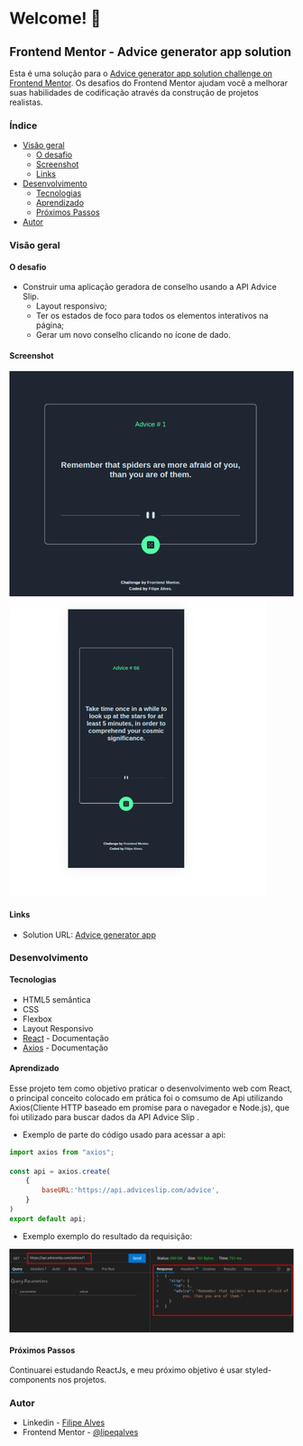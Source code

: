 
# Welcome! 👋

## Frontend Mentor - Advice generator app solution

Esta é uma solução para o [Advice generator app solution challenge on Frontend Mentor](https://www.frontendmentor.io/challenges/advice-generator-app-QdUG-13db). Os desafios do Frontend Mentor ajudam você a melhorar suas habilidades de codificação através da construção de projetos realistas.

### Índice

- [Visão geral](#visão-geral)
  - [O desafio](#o-desafio)
  - [Screenshot](#screenshot)
  - [Links](#links)
- [Desenvolvimento](#desenvolvimento)
  - [Tecnologias](#tecnologias)
  - [Aprendizado](#aprendizado)
  - [Próximos Passos](#próximos-passos)
- [Autor](#autor)

### Visão geral

#### O desafio

- Construir uma aplicação geradora de conselho usando a API Advice Slip.
  - Layout responsivo;
  - Ter os estados de foco para todos os elementos interativos na página;
  - Gerar um novo conselho clicando no ícone de dado.

#### Screenshot

![Resultado Desktop](./images/image-1.png)
![Resultado Mobile](./images/image-2.png)

#### Links

- Solution URL: [Advice generator app](https://advice-generator-nu-three.vercel.app/)

### Desenvolvimento

#### Tecnologias

- HTML5 semântica
- CSS
- Flexbox
- Layout Responsivo
- [React](https://reactjs.org/) - Documentação
- [Axios](https://axios-http.com/ptbr/docs/intro) - Documentação

#### Aprendizado

Esse projeto tem como objetivo praticar o desenvolvimento web com React, o principal conceito colocado em prática foi o comsumo de Api utilizando  Axios(Cliente HTTP baseado em promise para o navegador e Node.js), que foi utilizado para buscar dados da API Advice Slip .

- Exemplo de parte do código usado para acessar a api:

```js
import axios from "axios";

const api = axios.create(
    {
        baseURL:'https://api.adviceslip.com/advice',
    }
)
export default api;
```

- Exemplo exemplo do resultado da requisição:

![Resposta da requisição GET](./images/image.png)

#### Próximos Passos

Continuarei estudando ReactJs, e meu próximo objetivo é usar styled-components nos projetos.

### Autor

- Linkedin - [Filipe Alves](https://www.linkedin.com/in/filipeqalves/)
- Frontend Mentor - [@lipeqalves](https://www.frontendmentor.io/profile/lipeqalves)
